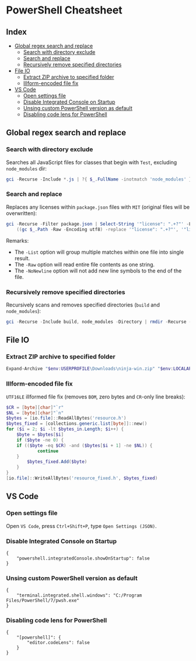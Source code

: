 # PowerShell Cheatsheet


## Index

 * [Global regex search and replace](#Global-regex-search-and-replace)
   * [Search with directory exclude](#Search-with-directory-exclude)
   * [Search and replace](#Search-and-replace)
   * [Recursively remove specified directories](#Recursively-remove-specified-directories)
 * [File IO](#File-IO)
   * [Extract ZIP archive to specified folder](#Extract-ZIP-archive-to-specified-folder)
   * [Illform-encoded file fix](#Illform-encoded-file-fix)
 * [VS Code](#VS-Code)
   * [Open settings file](#Open-settings-file)
   * [Disable Integrated Console on Startup](#Disable-Integrated-Console-on-Startup)
   * [Unsing custom PowerShell version as default](#Unsing-custom-PowerShell-version-as-default)
   * [Disabling code lens for PowerShell](#Disabling-code-lens-for-PowerShell)


## Global regex search and replace

### Search with directory exclude

Searches all JavaScript files for classes that begin with `Test`, excluding `node_modules` dir:

```powershell
gci -Recurse -Include *.js | ?{ $_.FullName -inotmatch 'node_modules' } | Select-String '\bclass\s+Test'
```

### Search and replace

Replaces any licenses within `package.json` files with `MIT` (original files will be overwritten):

```powershell
gci -Recurse -Filter package.json | Select-String '"license": ".+?"' -List | %{
    ((gc $_.Path -Raw -Encoding utf8) -replace '"license": ".+?"', '"license": "MIT"') | Out-File $_.Path -NoNewline -Encoding utf8 }
```

Remarks:
 * The `-List` option will group multiple matches within one file into single result.
 * The `-Raw` option will read entire file contents as one string.
 * The `-NoNewline` option will not add new line symbols to the end of the file.


### Recursively remove specified directories

Recursively scans and removes specified directories (`build` and `node_modules`):

```powershell
gci -Recurse -Include build, node_modules -Directory | rmdir -Recurse -Force
```

## File IO

### Extract ZIP archive to specified folder

```powershell
Expand-Archive "$env:USERPROFILE\Downloads\ninja-win.zip" "$env:LOCALAPPDATA\Programs\ninja"
```

### Illform-encoded file fix

`UTF16LE` illformed file fix (removes `BOM`, zero bytes and `CR`-only line breaks):

```powershell
$CR = [byte][char]"`r"
$NL = [byte][char]"`n"
$bytes = [io.file]::ReadAllBytes('resource.h')
$bytes_fixed = [collections.generic.list[byte]]::new()
for ($i = 2; $i -lt $bytes_in.Length; $i++) {
    $byte = $bytes[$i]
    if ($byte -ne 0) {
	if (($byte -eq $CR) -and ($bytes[$i + 1] -ne $NL)) {
            continue
	}
        $bytes_fixed.Add($byte)
    }
}
[io.file]::WriteAllBytes('resource_fixed.h', $bytes_fixed)
```

## VS Code

### Open settings file

Open `VS Code`, press `Ctrl+Shift+P`, type `Open Settings (JSON)`.

### Disable Integrated Console on Startup

```json5
{
    "powershell.integratedConsole.showOnStartup": false
}
```

### Unsing custom PowerShell version as default

```json5
{
    "terminal.integrated.shell.windows": "C:/Program Files/PowerShell/7/pwsh.exe"
}
```

### Disabling code lens for PowerShell

```json5
{
    "[powershell]": {
        "editor.codeLens": false
    }
}
```
